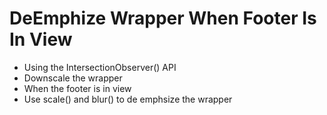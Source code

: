 # DeEmphize Wrapper When Footer Is In View

* Using the IntersectionObserver() API
* Downscale the wrapper
* When the footer is in view
* Use scale() and blur() to de emphsize the wrapper